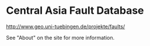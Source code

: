 # Central Asia Fault Database

http://www.geo.uni-tuebingen.de/projekte/faults/

See "About" on the site for more information.
